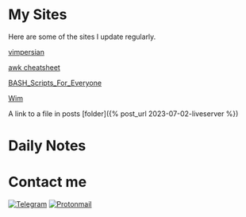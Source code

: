 <h1>My Sites</h1>
Here are some of the sites I update regularly. 

[vimpersian](https://vimpersian.github.io)

[awk cheatsheet](https://wolandark.github.io/awk-cheatsheet-farsi/)

[BASH_Scripts_For_Everyone](https://wolandark.github.io/BASH_Scripts_For_Everyone/)

[Wim](https://wolandark.github.io/wim/)


A link to a file in posts [folder]({% post_url 2023-07-02-liveserver  %})

# Daily Notes

# Contact me

[![Telegram](https://img.shields.io/badge/Telegram-2CA5E0?style=for-the-badge&logo=telegram&logoColor=white)](https://t.me/wolandarkside)
[![Protonmail](https://img.shields.io/badge/ProtonMail-8B89CC?style=for-the-badge&logo=protonmail&logoColor=white)](mailto:contact-woland@proton.me)

